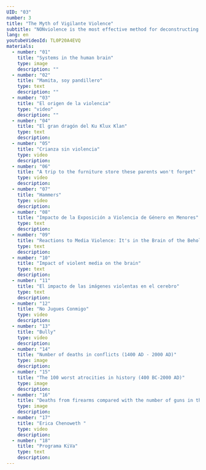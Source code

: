 ```yaml
---
UID: "03"
number: 3
title: "The Myth of Vigilante Violence"
subtitle: "NONviolence is the most effective method for deconstructing the present injustice and establishing peace."
lang: en
youtubeVideoId: TL0P20A4EVQ
materials:
  - number: "01"
    title: "Systems in the human brain"
    type: image
    description: ""
  - number: "02"
    title: "Mamita, soy pandillero"
    type: text
    description: ""
  - number: "03"
    title: "El origen de la violencia"
    type: "video"
    description: ""
  - number: "04"
    title: "El gran dragón del Ku Klux Klan"
    type: text
    description:
  - number: "05"
    title: "Crianza sin violencia"
    type: video
    description:
  - number: "06"
    title: "A trip to the furniture store these parents won't forget"
    type: video
    description:
  - number: "07"
    title: "Hammers"
    type: video
    description:
  - number: "08"
    title: "Impacto de la Exposición a Violencia de Género en Menores"
    type: text
    description:
  - number: "09"
    title: "Reactions to Media Violence: It's in the Brain of the Beholder"
    type: text
    description:
  - number: "10"
    title: "Impact of violent media on the brain"
    type: text
    description:
  - number: "11"
    title: "El impacto de las imágenes violentas en el cerebro"
    type: text
    description:
  - number: "12"
    title: "No Jugues Conmigo"
    type: video
    description:
  - number: "13"
    title: "Bully"
    type: video
    description:
  - number: "14"
    title: "Number of deaths in conflicts (1400 AD - 2000 AD)"
    type: image
    description:
  - number: "15"
    title: "The 100 worst atrocities in history (400 BC-2000 AD)"
    type: image
    description:
  - number: "16"
    title: "Deaths from firearms compared with the number of guns in the civil society (2018)"
    type: image
    description:
  - number: "17"
    title: "Erica Chenoweth "
    type: video
    description:
  - number: "18"
    title: "Programa KiVa"
    type: text
    description:
---
```

